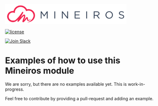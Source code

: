 [<img src="https://raw.githubusercontent.com/mineiros-io/brand/f2042a229e8feb4b188bea0aec4f6f2ad900c82e/mineiros-primary-logo.svg" width="400"/>][homepage]

[![license][badge-license]][apache20]

[![Join Slack][badge-slack]][slack]

# Examples of how to use this Mineiros module

We are sorry, but there are no examples available yet. This is work-in-progress.

Feel free to contribute by providing a pull-request and adding an example.

<!-- References -->

[example/]: https://github.com/mineiros-io/terraform-google-cloud-run-iam/tree/main/examples/example
[homepage]: https://mineiros.io/?ref=terraform-google-cloud-run-iam
[badge-license]: https://img.shields.io/badge/license-Apache%202.0-brightgreen.svg
[badge-slack]: https://img.shields.io/badge/slack-@mineiros--community-f43f5e.svg?logo=slack
[apache20]: https://opensource.org/licenses/Apache-2.0
[slack]: https://mineiros.io/slack
